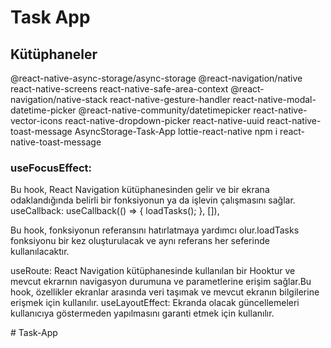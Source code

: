 # Task App

## Kütüphaneler
@react-native-async-storage/async-storage
@react-navigation/native
react-native-screens react-native-safe-area-context
@react-navigation/native-stack
react-native-gesture-handler
react-native-modal-datetime-picker @react-native-community/datetimepicker
react-native-vector-icons
react-native-dropdown-picker
react-native-uuid
react-native-toast-message
AsyncStorage-Task-App
lottie-react-native
npm i react-native-toast-message


### useFocusEffect:

Bu hook, React Navigation kütüphanesinden gelir ve bir ekrana odaklandığında belirli bir fonksiyonun ya da işlevin çalışmasını sağlar.
useCallback:
useCallback(() => { loadTasks(); }, []),

Bu hook, fonksiyonun referansını hatırlatmaya yardımcı olur.loadTasks fonksiyonu bir kez oluşturulacak ve aynı referans her seferinde kullanılacaktır.

useRoute:
React Navigation kütüphanesinde kullanılan bir Hooktur ve mevcut ekrarnın navigasyon durumuna ve parametlerine erişim sağlar.Bu hook, özellikler ekranlar arasında veri taşımak ve mevcut ekranın bilgilerine erişmek için kullanılır.
useLayoutEffect:
Ekranda olacak güncellemeleri kullanıcıya göstermeden yapılmasını garanti etmek için kullanılır.

<img src='' /># Task-App
